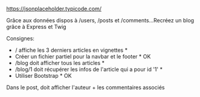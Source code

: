 https://jsonplaceholder.typicode.com/

Grâce aux données dispos à /users, /posts et /comments...Recréez un blog grâce à Express et Twig

Consignes:
- / affiche les 3 derniers articles en vignettes                        * 
- Créer un fichier partiel pour la navbar et le footer                  * OK
- /blog doit afficher tous les articles                                 *
- /blog/1 doit récupérer les infos de l'article qui a pour id '1'       *
- Utiliser Bootstrap                                                    * OK

Dans le post, doit afficher l'auteur + les commentaires associés
